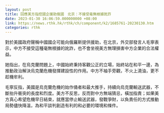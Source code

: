```yaml
---
layout: post
title: 回應美方指控國企援助俄國　北京：不接受毫無根據訛詐
date: 2023-01-30 16:06:59.000000000 +08:00
link: https://news.rthk.hk/rthk/ch/component/k2/1685761-20230130.htm
categories: rthk
---
```


對於美國政府聲稱中國國企可能向俄羅斯提供援助，在北京，外交部發言人毛寧表示，中方不接受這種毫無根據的訛詐，也不會坐視美方無理損害中方企業的合法權益。

她指出，在烏克蘭問題上，中國始終秉持客觀公正的立場，始終站在和平一邊，為推動政治解決烏克蘭危機發揮建設性的作用。中方不袖手旁觀，不火上澆油，更不趁機牟利。

毛寧反指，美國是烏克蘭危機的始作俑者和最大推手，持續向烏克蘭輸送武器，不斷抬升衝突的長度和烈度。美方不反思，反而對中方無端猜忌，橫加指責；如果美方真心希望危機早日結束，就應當停止輸送武器，發戰爭財，以負責任的方式推動局勢儘快降溫，為和平談判創造有利的和必要的環境和條件。
